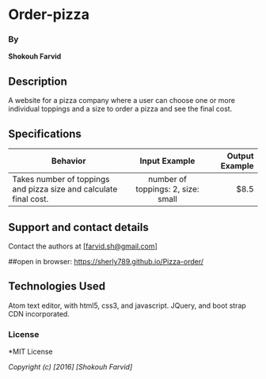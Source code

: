 # Order-pizza

### By
**Shokouh Farvid**

## Description
A website for a pizza company where a user can choose one or more individual toppings and a size to order a pizza and see the final cost.
## Specifications
| Behavior | Input Example | Output Example |
| ------------- |:-------------:| -----:|
| Takes number of toppings and pizza size and calculate final cost. |  number of toppings: 2, size: small| $8.5

## Support and contact details

Contact the authors at [farvid.sh@gmail.com]

##open in browser:  https://sherly789.github.io/Pizza-order/

## Technologies Used

Atom text editor, with html5, css3, and javascript.  JQuery, and boot strap CDN incorporated.

### License

*MIT License

*Copyright (c) [2016] [Shokouh Farvid]*
